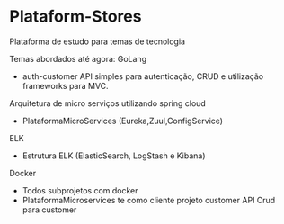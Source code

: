 # Plataform-Stores

Plataforma de estudo para temas de tecnologia

Temas abordados até agora:
GoLang

* auth-customer API simples para autenticação, CRUD e utilização frameworks para MVC.

Arquitetura de micro serviços utilizando spring cloud

* PlataformaMicroServices (Eureka,Zuul,ConfigService)

ELK

* Estrutura ELK (ElasticSearch, LogStash e Kibana)

Docker
* Todos subprojetos com docker
* PlataformaMicroservices te como cliente projeto customer API Crud para customer

